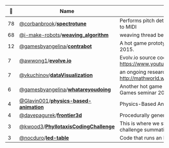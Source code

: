 |:star2: | Name | Description | 🌍|
|---|---|---|---|
|78|[@corbanbrook](https://github.com/corbanbrook)/[**spectrotune**](https://github.com/corbanbrook/spectrotune)|Performs pitch detection on a polyphonic audio source and outputs to MIDI||
|68|[@i-make-robots](https://github.com/i-make-robots)/[**weaving_algorithm**](https://github.com/i-make-robots/weaving_algorithm)|weaving thread between nails in a circle to produce an image.||
|12|[@gamesbyangelina](https://github.com/gamesbyangelina)/[**contrabot**](https://github.com/gamesbyangelina/contrabot)|A hot game prototype jammed out at AI & Games Dagstuhl Seminar 2015. ||
|7|[@awwong1](https://github.com/awwong1)/[**evolve.io**](https://github.com/awwong1/evolve.io)|Evolv.io source code, from Carykh https://www.youtube.com/channel/UC9z7EZAbkphEMg0SP7rw44A||
|7|[@vkuchinov](https://github.com/vkuchinov)/[**dataVisualization**](https://github.com/vkuchinov/dataVisualization)|an ongoing research based on http://mathworld.wolfram.com/topics/DataVisualization.html||
|6|[@gamesbyangelina](https://github.com/gamesbyangelina)/[**whatareyoudoing**](https://github.com/gamesbyangelina/whatareyoudoing)|Another hot game prototype, jammed out during the Dagstuhl AI and Games seminar 2015||
|4|[@Glavin001](https://github.com/Glavin001)/[**physics-based-animation**](https://github.com/Glavin001/physics-based-animation)|Physics-Based Animation for CSCI 4471 Computer Graphics|[:arrow_upper_right:](https://github.com/Glavin001/physics-based-animation/blob/master/assignment-physics-based-animation.pdf)|
|4|[@davepagurek](https://github.com/davepagurek)/[**frontier3d**](https://github.com/davepagurek/frontier3d)|Procedurally generated landscapes in 3D.||
|3|[@kwood3](https://github.com/kwood3)/[**PhyllotaxisCodingChallenge**](https://github.com/kwood3/PhyllotaxisCodingChallenge)|This is where we store our code, images, and wiki for our coding challenge summative.||
|3|[@nocduro](https://github.com/nocduro)/[**led-table**](https://github.com/nocduro/led-table)|Code that runs an LED beer pong table.||

